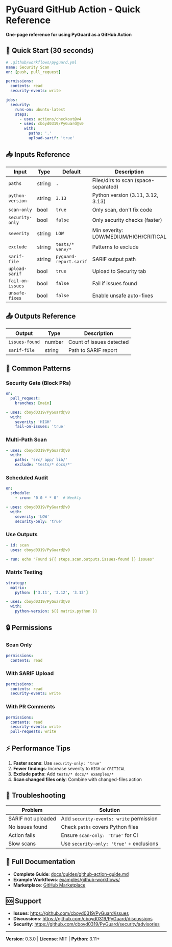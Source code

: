 # PyGuard GitHub Action - Quick Reference

**One-page reference for using PyGuard as a GitHub Action**

## 🚀 Quick Start (30 seconds)

```yaml
# .github/workflows/pyguard.yml
name: Security Scan
on: [push, pull_request]

permissions:
  contents: read
  security-events: write

jobs:
  security:
    runs-on: ubuntu-latest
    steps:
      - uses: actions/checkout@v4
      - uses: cboyd0319/PyGuard@v0
        with:
          paths: '.'
          upload-sarif: 'true'
```

## 📥 Inputs Reference

| Input | Type | Default | Description |
|-------|------|---------|-------------|
| `paths` | string | `.` | Files/dirs to scan (space-separated) |
| `python-version` | string | `3.13` | Python version (3.11, 3.12, 3.13) |
| `scan-only` | bool | `true` | Only scan, don't fix code |
| `security-only` | bool | `false` | Only security checks (faster) |
| `severity` | string | `LOW` | Min severity: LOW/MEDIUM/HIGH/CRITICAL |
| `exclude` | string | `tests/* venv/*` | Patterns to exclude |
| `sarif-file` | string | `pyguard-report.sarif` | SARIF output path |
| `upload-sarif` | bool | `true` | Upload to Security tab |
| `fail-on-issues` | bool | `false` | Fail if issues found |
| `unsafe-fixes` | bool | `false` | Enable unsafe auto-fixes |

## 📤 Outputs Reference

| Output | Type | Description |
|--------|------|-------------|
| `issues-found` | number | Count of issues detected |
| `sarif-file` | string | Path to SARIF report |

## 🎯 Common Patterns

### Security Gate (Block PRs)

```yaml
on:
  pull_request:
    branches: [main]

- uses: cboyd0319/PyGuard@v0
  with:
    severity: 'HIGH'
    fail-on-issues: 'true'
```

### Multi-Path Scan

```yaml
- uses: cboyd0319/PyGuard@v0
  with:
    paths: 'src/ app/ lib/'
    exclude: 'tests/* docs/*'
```

### Scheduled Audit

```yaml
on:
  schedule:
    - cron: '0 0 * * 0'  # Weekly

- uses: cboyd0319/PyGuard@v0
  with:
    severity: 'LOW'
    security-only: 'true'
```

### Use Outputs

```yaml
- id: scan
  uses: cboyd0319/PyGuard@v0

- run: echo "Found ${{ steps.scan.outputs.issues-found }} issues"
```

### Matrix Testing

```yaml
strategy:
  matrix:
    python: ['3.11', '3.12', '3.13']

- uses: cboyd0319/PyGuard@v0
  with:
    python-version: ${{ matrix.python }}
```

## 🔒 Permissions

### Scan Only
```yaml
permissions:
  contents: read
```

### With SARIF Upload
```yaml
permissions:
  contents: read
  security-events: write
```

### With PR Comments
```yaml
permissions:
  contents: read
  security-events: write
  pull-requests: write
```

## ⚡ Performance Tips

1. **Faster scans**: Use `security-only: 'true'`
2. **Fewer findings**: Increase severity to `HIGH` or `CRITICAL`
3. **Exclude paths**: Add `tests/* docs/* examples/*`
4. **Scan changed files only**: Combine with changed-files action

## 🐛 Troubleshooting

| Problem | Solution |
|---------|----------|
| SARIF not uploaded | Add `security-events: write` permission |
| No issues found | Check `paths` covers Python files |
| Action fails | Ensure `scan-only: 'true'` for CI |
| Slow scans | Use `security-only: 'true'` + exclusions |

## 📖 Full Documentation

- **Complete Guide**: [docs/guides/github-action-guide.md](https://github.com/cboyd0319/PyGuard/blob/main/docs/guides/github-action-guide.md)
- **Example Workflows**: [examples/github-workflows/](https://github.com/cboyd0319/PyGuard/tree/main/examples/github-workflows)
- **Marketplace**: [GitHub Marketplace](https://github.com/marketplace/actions/pyguard-security-scanner)

## 🆘 Support

- **Issues**: https://github.com/cboyd0319/PyGuard/issues
- **Discussions**: https://github.com/cboyd0319/PyGuard/discussions
- **Security**: https://github.com/cboyd0319/PyGuard/security/advisories

---

**Version**: 0.3.0 | **License**: MIT | **Python**: 3.11+
